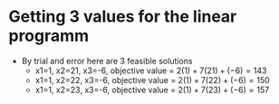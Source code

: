 # Getting 3 values for the linear programm

- By trial and error here are 3 feasible solutions
  - x1=1, x2=21, x3=-6, objective value = $2(1)+7(21)+(-6)=143$
  - x1=1, x2=22, x3=-6, objective value = $2(1)+7(22)+(-6)=150$
  - x1=1, x2=23, x3=-6, objective value = $2(1)+7(23)+(-6)=157$
